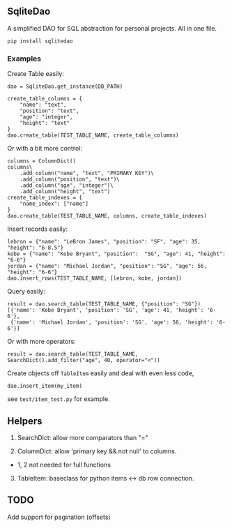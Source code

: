 ## SqliteDao

A simplified DAO for SQL abstraction for personal projects. All in one file.

    pip install sqlitedao

### Examples

Create Table easily:

    dao = SqliteDao.get_instance(DB_PATH)

    create_table_columns = {
        "name": "text",
        "position": "text",
        "age": "integer",
        "height": "text"
    }
    dao.create_table(TEST_TABLE_NAME, create_table_columns)

Or with a bit more control:

    columns = ColumnDict()
    columns\
        .add_column("name", "text", "PRIMARY KEY")\
        .add_column("position", "text")\
        .add_column("age", "integer")\
        .add_column("height", "text")
    create_table_indexes = {
        "name_index": ["name"]
    }
    dao.create_table(TEST_TABLE_NAME, columns, create_table_indexes)

Insert records easily:

    lebron = {"name": "LeBron James", "position": "SF", "age": 35, "height": "6-8.5"}
    kobe = {"name": "Kobe Bryant", "position":  "SG", "age": 41, "height": "6-6"}
    jordan = {"name": "Michael Jordan", "position": "SG", "age": 56, "height": "6-6"}
    dao.insert_rows(TEST_TABLE_NAME, [lebron, kobe, jordan])

Query easily:

    result = dao.search_table(TEST_TABLE_NAME, {"position": "SG"})
    [{'name': 'Kobe Bryant', 'position': 'SG', 'age': 41, 'height': '6-6'},
     {'name': 'Michael Jordan', 'position': 'SG', 'age': 56, 'height': '6-6'}]

Or with more operators:

    result = dao.search_table(TEST_TABLE_NAME, SearchDict().add_filter("age", 40, operator="<"))

Create objects off `TableItem` easily and deal with even less code,

    dao.insert_item(my_item)

see `test/item_test.py` for example.

## Helpers

1. SearchDict: allow more comparators than "="

2. ColumnDict: allow 'primary key && not null' to columns.

* 1, 2 not needed for full functions

3. TableItem: baseclass for python items <-> db row connection.

## TODO

Add support for pagination (offsets)
